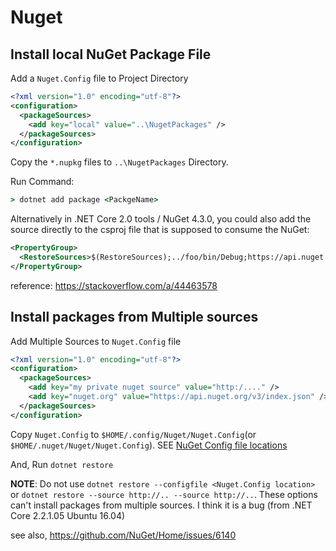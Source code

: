 # Nuget

## Install local NuGet Package File

Add a `Nuget.Config` file to Project Directory

```xml
<?xml version="1.0" encoding="utf-8"?>
<configuration>
  <packageSources>
    <add key="local" value="..\NugetPackages" />
  </packageSources>
</configuration>
```

Copy the `*.nupkg` files to `..\NugetPackages` Directory.

Run Command:

```cmd
> dotnet add package <PackgeName>
```

Alternatively in .NET Core 2.0 tools / NuGet 4.3.0, you could also add the source directly to the csproj file that is supposed to consume the NuGet:

```xml
<PropertyGroup>
  <RestoreSources>$(RestoreSources);../foo/bin/Debug;https://api.nuget.org/v3/index.json</RestoreSources>
</PropertyGroup>
```

reference: https://stackoverflow.com/a/44463578

## Install packages from Multiple sources

Add Multiple Sources to `Nuget.Config` file

```xml
<?xml version="1.0" encoding="utf-8"?>
<configuration>
  <packageSources>
    <add key="my private nuget source" value="http:/...." />
    <add key="nuget.org" value="https://api.nuget.org/v3/index.json" />
  </packageSources>
</configuration>
```

Copy `Nuget.Config` to `$HOME/.config/Nuget/Nuget.Config`(or `$HOME/.nuget/Nuget/Nuget.Config`).
SEE [NuGet Config file locations](https://docs.microsoft.com/ko-kr/nuget/consume-packages/configuring-nuget-behavior#config-file-locations-and-uses)

And, Run `dotnet restore`

**NOTE**: Do not use `dotnet restore --configfile <Nuget.Config location>` or `dotnet restore --source http://.. --source http://..`. These options can't install packages from multiple sources. I think it is a bug (from .NET Core 2.2.1.05 Ubuntu 16.04)

see also, https://github.com/NuGet/Home/issues/6140
